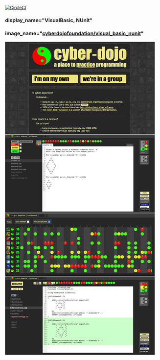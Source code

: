 [![CircleCI](https://circleci.com/gh/cyber-dojo-start-points/visual-basic-nunit.svg?style=svg)](https://circleci.com/gh/cyber-dojo-start-points/visual-basic-nunit)

### display_name="VisualBasic, NUnit"
### image_name="[cyberdojofoundation/visual_basic_nunit](https://hub.docker.com/repository/docker/cyberdojofoundation/visual_basic_nunit)"

![cyber-dojo.org home page](https://github.com/cyber-dojo/cyber-dojo/blob/master/shared/home_page_snapshot.png)
